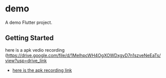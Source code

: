 # demo

A demo Flutter project.

## Getting Started
here is a apk vedio recording (https://drive.google.com/file/d/1MelhpcWH4OgXOWDxgyD7n1szveNeEaTs/view?usp=drive_link
- [here is the apk recording link](https://drive.google.com/file/d/1MelhpcWH4OgXOWDxgyD7n1szveNeEaTs/view?usp=drive_link)
